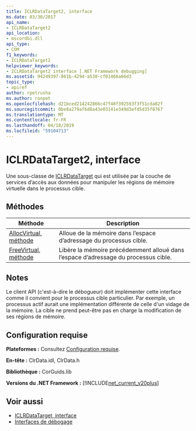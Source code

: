 ```yaml
---
title: ICLRDataTarget2, interface
ms.date: 03/30/2017
api_name:
- ICLRDataTarget2
api_location:
- mscordbi.dll
api_type:
- COM
f1_keywords:
- ICLRDataTarget2
helpviewer_keywords:
- ICLRDataTarget2 interface [.NET Framework debugging]
ms.assetid: 94249397-861b-4294-a538-cf01466a66d3
topic_type:
- apiref
author: rpetrusha
ms.author: ronpet
ms.openlocfilehash: d21bced214242866c47f40f392593f3f51cda02f
ms.sourcegitcommit: 0be8a279af6d8a43e03141e349d3efd5d35f8767
ms.translationtype: MT
ms.contentlocale: fr-FR
ms.lasthandoff: 04/18/2019
ms.locfileid: "59104713"
---
```

# <a name="iclrdatatarget2-interface"></a>ICLRDataTarget2, interface
Une sous-classe de [ICLRDataTarget](../../../../docs/framework/unmanaged-api/debugging/iclrdatatarget-interface.md) qui est utilisée par la couche de services d’accès aux données pour manipuler les régions de mémoire virtuelle dans le processus cible.  
  
## <a name="methods"></a>Méthodes  
  
|Méthode|Description|  
|------------|-----------------|  
|[AllocVirtual, méthode](../../../../docs/framework/unmanaged-api/debugging/iclrdatatarget2-allocvirtual-method.md)|Alloue de la mémoire dans l’espace d’adressage du processus cible.|  
|[FreeVirtual, méthode](../../../../docs/framework/unmanaged-api/debugging/iclrdatatarget2-freevirtual-method.md)|Libère la mémoire précédemment alloué dans l’espace d’adressage du processus cible.|  
  
## <a name="remarks"></a>Notes  
 Le client API (c'est-à-dire le débogueur) doit implémenter cette interface comme il convient pour le processus cible particulier. Par exemple, un processus actif aurait une implémentation différente de celle d'un vidage de la mémoire. La cible ne prend peut-être pas en charge la modification de ses régions de mémoire.  
  
## <a name="requirements"></a>Configuration requise  
 **Plateformes :** Consultez [Configuration requise](../../../../docs/framework/get-started/system-requirements.md).  
  
 **En-tête :** ClrData.idl, ClrData.h  
  
 **Bibliothèque :** CorGuids.lib  
  
 **Versions du .NET Framework :** [!INCLUDE[net_current_v20plus](../../../../includes/net-current-v20plus-md.md)]  
  
## <a name="see-also"></a>Voir aussi

- [ICLRDataTarget, interface](../../../../docs/framework/unmanaged-api/debugging/iclrdatatarget-interface.md)
- [Interfaces de débogage](../../../../docs/framework/unmanaged-api/debugging/debugging-interfaces.md)
